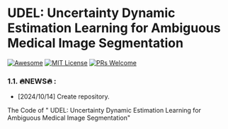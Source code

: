
# UDEL: Uncertainty Dynamic Estimation Learning for Ambiguous Medical Image Segmentation 
[![Awesome](https://cdn.rawgit.com/sindresorhus/awesome/d7305f38d29fed78fa85652e3a63e154dd8e8829/media/badge.svg)](https://github.com/sindresorhus/awesome)
[![MIT License](https://img.shields.io/badge/license-MIT-green.svg)](https://opensource.org/licenses/MIT) [![PRs Welcome](https://img.shields.io/badge/PRs-welcome-brightgreen.svg?style=flat-square)](http://makeapullrequest.com)

### 1.1. 🔥NEWS🔥 :

- [2024/10/14] Create repository.

The Code of " UDEL: Uncertainty Dynamic Estimation Learning for Ambiguous Medical Image Segmentation"
